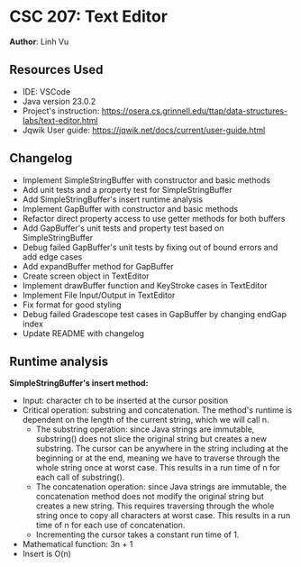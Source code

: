 # CSC 207: Text Editor

**Author**: Linh Vu

## Resources Used

- IDE: VSCode
- Java version 23.0.2
- Project's instruction: https://osera.cs.grinnell.edu/ttap/data-structures-labs/text-editor.html
- Jqwik User guide: https://jqwik.net/docs/current/user-guide.html

## Changelog

- Implement SimpleStringBuffer with constructor and basic methods
- Add unit tests and a property test for SimpleStringBuffer
- Add SimpleStringBuffer's insert runtime analysis
- Implement GapBuffer with constructor and basic methods
- Refactor direct property access to use getter methods for both buffers
- Add GapBuffer's unit tests and property test based on SimpleStringBuffer
- Debug failed GapBuffer's unit tests by fixing out of bound errors and add edge cases
- Add expandBuffer method for GapBuffer
- Create screen object in TextEditor
- Implement drawBuffer function and KeyStroke cases in TextEditor
- Implement File Input/Output in TextEditor
- Fix format for good styling
- Debug failed Gradescope test cases in GapBuffer by changing endGap index
- Update README with changelog

## Runtime analysis

**SimpleStringBuffer's insert method:**

- Input: character ch to be inserted at the cursor position
- Critical operation: substring and concatenation. The method's runtime is dependent on the length of the current string, which we will call n.
  - The substring operation: since Java strings are immutable, substring() does not slice the original string but creates a new substring. The cursor can be anywhere in the string including at the beginning or at the end, meaning we have to traverse through the whole string once at worst case. This results in a run time of n for each call of substring().
  - The concatenation operation: since Java strings are immutable, the concatenation method does not modify the original string but creates a new string. This requires traversing through the whole string once to copy all characters at worst case. This results in a run time of n for each use of concatenation.
  - Incrementing the cursor takes a constant run time of 1.
- Mathematical function: 3n + 1
- Insert is O(n)
